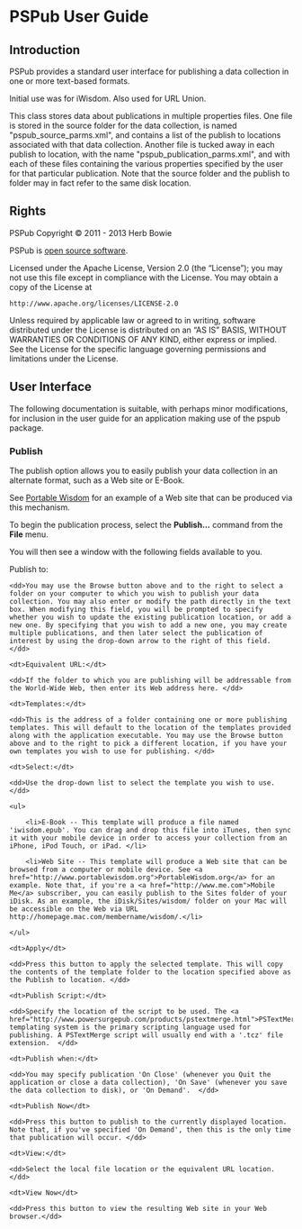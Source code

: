 PSPub User Guide
================

Introduction
------------

PSPub provides a standard user interface for publishing a data collection in one or more text-based formats. 

Initial use was for iWisdom. Also used for URL Union.

This class stores data about publications in multiple properties files. One file is stored in the source folder for the data collection, is named "pspub_source_parms.xml", and contains a list of the publish to locations associated with that data collection. Another file is tucked away in each publish to location, with the name "pspub_publication_parms.xml", and with each of these files containing the various properties specified by the user for that particular publication. Note that the source folder and the publish to folder may in fact refer to the same disk location. 

Rights
------

PSPub Copyright &copy; 2011 - 2013 Herb Bowie

PSPub is [open source software][osd]. 

Licensed under the Apache License, Version 2.0 (the &#8220;License&#8221;); you may not use this file except in compliance with the License. You may obtain a copy of the License at

	http://www.apache.org/licenses/LICENSE-2.0

Unless required by applicable law or agreed to in writing, software
distributed under the License is distributed on an &#8220;AS IS&#8221; BASIS,
WITHOUT WARRANTIES OR CONDITIONS OF ANY KIND, either express or implied.
See the License for the specific language governing permissions and
limitations under the License.

User Interface
--------------

The following documentation is suitable, with perhaps minor modifications, for inclusion in the user guide for an application making use of the pspub package. 

### Publish

The publish option allows you to easily publish your data collection in an alternate format, such as a Web site or E-Book. 

See [Portable Wisdom](http://www.pagantuna.com/wisdom/index.html) for an example of a Web site that can be produced via this mechanism. 

To begin the publication process, select the **Publish...** command from the **File** menu.

You will then see a window with the following fields available to you. 

<dl>
	<dt>Publish to:</dt>
	
	<dd>You may use the Browse button above and to the right to select a folder on your computer to which you wish to publish your data collection. You may also enter or modify the path directly in the text box. When modifying this field, you will be prompted to specify whether you wish to update the existing publication location, or add a new one. By specifying that you wish to add a new one, you may create multiple publications, and then later select the publication of interest by using the drop-down arrow to the right of this field. </dd>
	
	<dt>Equivalent URL:</dt>
	
	<dd>If the folder to which you are publishing will be addressable from the World-Wide Web, then enter its Web address here. </dd>
	
	<dt>Templates:</dt>
	
	<dd>This is the address of a folder containing one or more publishing templates. This will default to the location of the templates provided along with the application executable. You may use the Browse button above and to the right to pick a different location, if you have your own templates you wish to use for publishing. </dd>
	
	<dt>Select:</dt>
	
	<dd>Use the drop-down list to select the template you wish to use. </dd>
	
	<ul>
	
		<li>E-Book -- This template will produce a file named 'iwisdom.epub'. You can drag and drop this file into iTunes, then sync it with your mobile device in order to access your collection from an iPhone, iPod Touch, or iPad. </li>
		
		<li>Web Site -- This template will produce a Web site that can be browsed from a computer or mobile device. See <a href="http://www.portablewisdom.org">PortableWisdom.org</a> for an example. Note that, if you're a <a href="http://www.me.com">Mobile Me</a> subscriber, you can easily publish to the Sites folder of your iDisk. As an example, the iDisk/Sites/wisdom/ folder on your Mac will be accessible on the Web via URL http://homepage.mac.com/membername/wisdom/.</li>
		
	</ul>
	
	<dt>Apply</dt>
	
	<dd>Press this button to apply the selected template. This will copy the contents of the template folder to the location specified above as the Publish to location. </dd>
	
	<dt>Publish Script:</dt>
	
	<dd>Specify the location of the script to be used. The <a href="http://www.powersurgepub.com/products/pstextmerge.html">PSTextMerge</a> templating system is the primary scripting language used for publishing. A PSTextMerge script will usually end with a '.tcz' file extension.  </dd>
	
	<dt>Publish when:</dt>
	
	<dd>You may specify publication 'On Close' (whenever you Quit the application or close a data collection), 'On Save' (whenever you save the data collection to disk), or 'On Demand'.  </dd>
	
	<dt>Publish Now</dt>
	
	<dd>Press this button to publish to the currently displayed location. Note that, if you've specified 'On Demand', then this is the only time that publication will occur. </dd>
	
	<dt>View:</dt>
	
	<dd>Select the local file location or the equivalent URL location.</dd>
	
	<dt>View Now</dt>
	
	<dd>Press this button to view the resulting Web site in your Web browser.</dd>
	
</dl>

[java]:       http://www.java.com/

[pspub]:      http://www.powersurgepub.com/

[osd]:				http://opensource.org/osd
[apache]:			http://www.apache.org/licenses/LICENSE-2.0.html